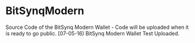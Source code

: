 # BitSynqModern
Source Code of the BitSynq Modern Wallet - Code will be uploaded when it is ready to go public.
[07-05-16) BitSynq Modern Wallet Test Uploaded.
